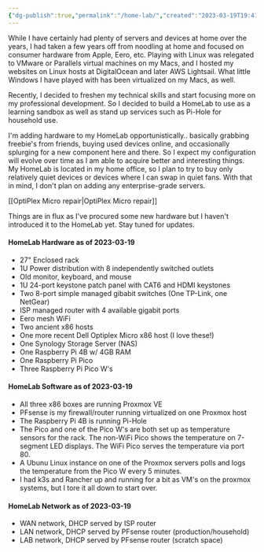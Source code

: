 ```yaml
---
{"dg-publish":true,"permalink":"/home-lab/","created":"2023-03-19T19:41:40.835-04:00","updated":"2023-04-06T15:46:04.742-04:00"}
---
```


While I have certainly had plenty of servers and devices at home over the years, I had taken a few years off from noodling at home and focused on consumer hardware from Apple, Eero, etc.  Playing with Linux was relegated to VMware or Parallels virtual machines on my Macs, and I hosted my websites on Linux hosts at DigitalOcean and later AWS Lightsail.  What little Windows I have played with has been virtualized on my Macs, as well.

Recently, I decided to freshen my technical skills and start focusing more on my professional development.  So I decided to build a HomeLab to use as a learning sandbox as well as stand up services such as Pi-Hole for household use.

I'm adding hardware to my HomeLab opportunistically..  basically grabbing freebie's from friends, buying used devices online, and occasionally splurging for a new component here and there.  So I expect my configuration will evolve over time as I am able to acquire better and interesting things.  My HomeLab is located in my home office, so I plan to try to buy only relatively quiet devices or devices where I can swap in quiet fans.  With that in mind, I don't plan on adding any enterprise-grade servers.

[[OptiPlex Micro repair\|OptiPlex Micro repair]]

Things are in flux as I've procured some new hardware but I haven't introduced it to the HomeLab yet. Stay tuned for updates.

#### HomeLab Hardware as of 2023-03-19

- 27" Enclosed rack
- 1U Power distribution with 8 independently switched outlets
- Old monitor, keyboard, and mouse
- 1U 24-port keystone patch panel with CAT6 and HDMI keystones
- Two 8-port simple managed gibabit switches (One TP-Link, one NetGear)
- ISP managed router with 4 available gigabit ports
- Eero mesh WiFi
- Two ancient x86 hosts
- One more recent Dell Optiplex Micro x86 host (I love these!)
- One Synology Storage Server (NAS)
- One Raspberry Pi 4B w/ 4GB RAM
- One Raspberry Pi Pico
- Three Raspberry Pi Pico W's

#### HomeLab Software as of 2023-03-19

- All three x86 boxes are running Proxmox VE
- PFsense is my firewall/router running virtualized on one Proxmox host
- The Raspberry Pi 4B is running Pi-Hole
- The Pico and one of the Pico W's are both set up as temperature sensors for the rack.  The non-WiFi Pico shows the temperature on 7-segment LED displays.  The WiFi Pico serves the temperature via port 80.
- A Ubunu Linux instance on one of the Proxmox servers polls and logs the temperature from the Pico W every 5 minutes.
- I had k3s and Rancher up and running for a bit as VM's on the proxmox systems, but I tore it all down to start over.

#### HomeLab Network as of 2023-03-19
- WAN network, DHCP served by ISP router
- LAN network, DHCP served by PFsense router (production/household)
- LAB network, DHCP served by PFsense router (scratch space)
